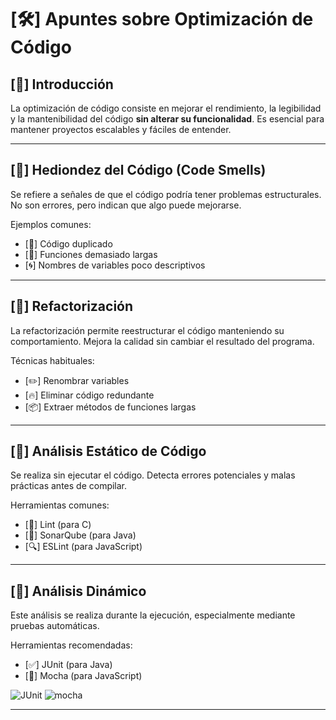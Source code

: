 # [🛠️] Apuntes sobre Optimización de Código

## [🌟] Introducción
La optimización de código consiste en mejorar el rendimiento, la legibilidad y la mantenibilidad del código **sin alterar su funcionalidad**. Es esencial para mantener proyectos escalables y fáciles de entender.

---

## [🚨] Hediondez del Código (Code Smells)
Se refiere a señales de que el código podría tener problemas estructurales. No son errores, pero indican que algo puede mejorarse.

Ejemplos comunes:
- [📄] Código duplicado  
- [🧩] Funciones demasiado largas  
- [🌀] Nombres de variables poco descriptivos  

---

## [🧹] Refactorización
La refactorización permite reestructurar el código manteniendo su comportamiento. Mejora la calidad sin cambiar el resultado del programa.

Técnicas habituales:
- [✏️] Renombrar variables  
- [🔥] Eliminar código redundante  
- [📦] Extraer métodos de funciones largas  

---

## [🧪] Análisis Estático de Código
Se realiza sin ejecutar el código. Detecta errores potenciales y malas prácticas antes de compilar.

Herramientas comunes:
- [🧼] Lint (para C)  
- [🌊] SonarQube (para Java)  
- [🔍] ESLint (para JavaScript)  

---

## [🚀] Análisis Dinámico
Este análisis se realiza durante la ejecución, especialmente mediante pruebas automáticas.

Herramientas recomendadas:
- [✅] JUnit (para Java)  
- [🧬] Mocha (para JavaScript) 

![JUnit](image.png)
![mocha](image-1.png)

---






